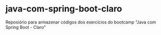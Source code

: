 # java-com-spring-boot-claro
Reposiório para armazenar códigos dos exercícios do bootcamp "Java com Spring Boot - Claro"
